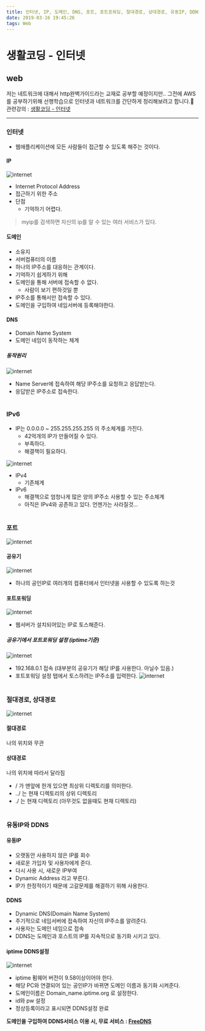 ```yaml
---
title: 인터넷, IP, 도메인, DNS, 포트, 포트포워딩, 절대경로, 상대경로, 유동IP, DDNS
date: 2019-03-16 19:45:26
tags: Web
---
```

# 생활코딩 - 인터넷
## web

저는 네트워크에 대해서 http완벽가이드라는 교재로 공부할 예정이지만..
그전에 AWS를 공부하기위해 선행학습으로 인터넷과 네트워크를 간단하게 정리해보려고 합니다.🙂<br>
관련강의 : [생활코딩 - 인터넷](https://opentutorials.org/course/1688/9483) 

***

### 인터넷
- 웹애플리케이션에 모든 사람들이 접근할 수 있도록 해주는 것이다.

#### IP
![internet](/images/web/internet01-01.png)
- Internet Protocol Address
- 접근하기 위한 주소
- 단점
    - 기억하기 어렵다.

    
>myip를 검색하면 자신의 ip를 알 수 있는 여러 서비스가 있다.

#### 도메인
- 소유지
- 서버컴퓨터의 이름
- 하나의 IP주소를 대응하는 관계이다.
- 기억하기 쉽게하기 위해
- 도메인을 통해 서버에 접속할 수 없다. 
    - 사람이 보기 편하것일 뿐
- IP주소를 통해서만 접속할 수 있다.
- 도메인을 구입하여 네임서버에 등록해야한다.

#### DNS
- Domain Name System
- 도메인 네임이 동작하는 체계

##### 동작원리
![internet](/images/web/internet01-02.png)
- Name Server에 접속하여 해당 IP주소를 요청하고 응답받는다.
- 응답받은 IP주소로 접속한다.
<br><br>

### IPv6
- IP는 0.0.0.0 ~ 255.255.255.255 의 주소체계를 가진다. 
    - 42억개의 IP가 만들어질 수 있다.
    - 부족하다.
    - 해결책이 필요하다.

![internet](/images/web/internet01-03.png)
- IPv4 
    - 기존체계
- IPv6
    - 해결책으로 엄청나게 많은 양의 IP주소 사용할 수 있는 주소체계
    - 아직은 IPv4와 공존하고 있다. 언젠가는 사라질것...
<br><br>

### 포트
![internet](/images/web/internet01-05.png)

#### 공유기 
![internet](/images/web/internet01-04.png)
- 하나의 공인IP로 여러개의 컴퓨터에서 인터넷을 사용할 수 있도록 하는것

#### 포트포워딩
![internet](/images/web/internet01-06.png)
- 웹서버가 설치되어있는 IP로 토스해준다.

##### 공유기에서 포트포워딩 설정 (iptime기준)
![internet](/images/web/internet01-07.png)
- 192.168.0.1 접속 (대부분의 공유기가 해당 IP를 사용한다. 아닐수 있음.)
- 포트포워딩 설정 탭에서 토스하려는 IP주소를 입력한다.
![internet](/images/web/internet01-08.png)
<br><br>

### 절대경로, 상대경로
![internet](/images/web/internet01-09.png)
#### 절대경로
나의 위치와 무관
#### 상대경로
나의 위치에 따라서 달라짐

- / 가 맨앞에 한개 있으면 최상위 디렉토리를 의미한다.
- ../ 는 현재 디렉토리의 상위 디렉토리
- ./ 는 현재 디렉토리 (아무것도 없을때도 현재 디렉토리)
<br><br>

### 유동IP와 DDNS

#### 유동IP
- 오랫동안 사용하지 않은 IP를 회수
- 새로운 가입자 및 사용자에게 준다.
- 다시 사용 시, 새로운 IP부여
- Dynamic Address 라고 부른다.
- IP가 한정적이기 때문에 고갈문제를 해결하기 위해 사용한다.

#### DDNS
- Dynamic DNS(Domain Name System)
- 주기적으로 네임서버에 접속하여 자신의 IP주소를 알려준다.
- 사용자는 도메인 네임으로 접속
- DDNS는 도메인과 호스트의 IP를 지속적으로 동기화 시키고 있다.

#### iptime DDNS설정
![internet](/images/web/internet01-10.png)
- iptime 펌웨어 버전이 9.58이상이어야 한다.
- 해당 PC와 연결되어 있는 공인IP가 바뀌면 도메인 이름과 동기화 시켜준다.
- 도메인이름은 Domain_name.iptime.org 로 설정한다.
- id와 pw 설정
- 정상등록이라고 표시되면 DDNS설정 완료

**도메인을 구입하여 DDNS서비스 이용 시, 무료 서비스 : [FreeDNS](http://freedns.afraid.org/)**
<br><br>

